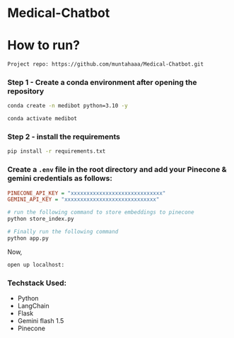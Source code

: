 # Medical-Chatbot
# How to run? 
```bash
Project repo: https://github.com/muntahaaa/Medical-Chatbot.git
```

### Step 1 - Create a conda environment after opening the repository 
```bash 
conda create -n medibot python=3.10 -y
```
```bash 
conda activate medibot 
```

### Step 2 - install the requirements
```bash
pip install -r requirements.txt
```

### Create a `.env` file in the root directory and add your Pinecone & gemini credentials as follows:

```ini
PINECONE_API_KEY = "xxxxxxxxxxxxxxxxxxxxxxxxxxxxx"
GEMINI_API_KEY = "xxxxxxxxxxxxxxxxxxxxxxxxxxxxx"
```

```bash
# run the following command to store embeddings to pinecone
python store_index.py
```

```bash
# Finally run the following command
python app.py
```

Now,
```bash
open up localhost:
```


### Techstack Used:

- Python
- LangChain
- Flask
- Gemini flash 1.5
- Pinecone

